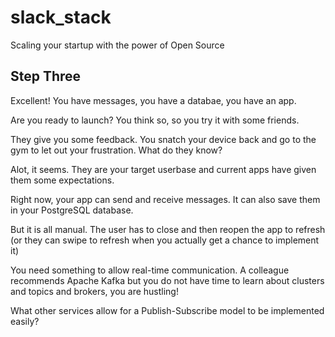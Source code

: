 # slack_stack

Scaling your startup with the power of Open Source

## Step Three

Excellent! You have messages, you have a databae, you have an app.

Are you ready to launch? You think so, so you try it with some friends.

They give you some feedback. You snatch your device back and go to the gym to let out your frustration. What do they know?

Alot, it seems. They are your target userbase and current apps have given them some expectations.

Right now, your app can send and receive messages. It can also save them in your PostgreSQL database.

But it is all manual. The user has to close and then reopen the app to refresh (or they can swipe to refresh when you actually get a chance to implement it)

You need something to allow real-time communication. A colleague recommends Apache Kafka but you do not have time to learn about clusters and topics and brokers, you are hustling!

What other services allow for a Publish-Subscribe model to be implemented easily?
